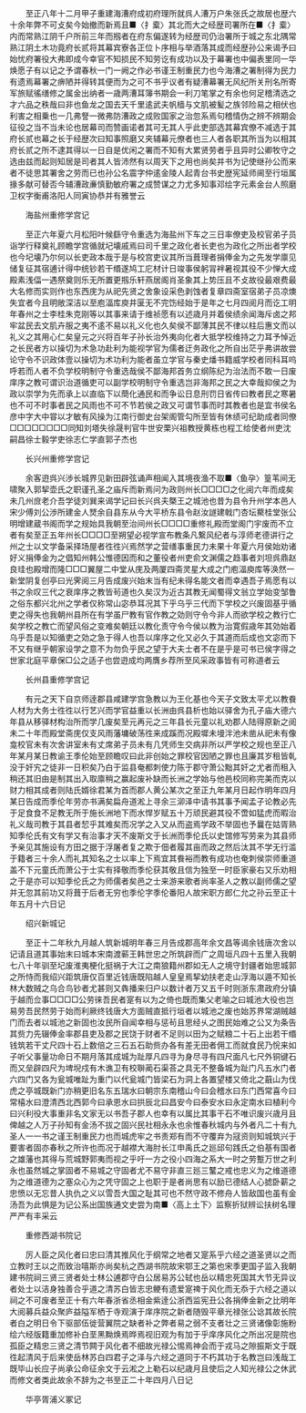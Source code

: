 <!-- { "loadSidebar": true } -->
　　至正八年十二月甲子重建海漕府成初府理所就呉人漕万户朱张氏之故居也歴六十余年弊不可攴矣今始撤而新焉且■〈扌槖〉其北而大之经歴司署所在■〈扌槖〉内而常熟江阴千户所前三年而剏者在府东偏遂转为经歴司仍治署所于城之东北隅常熟江阴土木功竟府长贰将其幕宾寮各正位卜序相与举酒落其成而经歴孙公来谒予曰始忧府署役大弗即成今幸官不知损民不知劳讫有成功以及于幕署也中偏表里同一华焕愿子有以记之予谓春秋一门一阙之作必书谨王制重民力也今海漕之署制得为民力有遗焉幕署之痹陋并得转其便而为之可不书乎议者有疑漕幕署无风纪所关刑名所寄军旅赋徭缮修之属金出纳者一歳两漕耳簿书期会一利刀笔掌之有余也何足稽清选之才六品之秩哉曰非也鱼龙之国去天千里逺武夫帆樯与文肌被髪之族邻险易之相伏也利害之相乗也一几弗詧一微弗防漕政之成败国家之治忽系焉句稽情伪之辨不辨期会征役之当不当未论也居幕司而赞画诺者其可无其人乎此吏部选其幕宾僚不减选于其府长贰也幕之长于经歴次曰知事照磨又夹辅幕元僚者也三人者各职其所当为以相其府长贰之所不逮其得以一日自是优闲之署而不知有大累贤劳者乎且异时公卿牧守之选由兹而起则知居是司者其人皆沛然有以周天下之用也尚矣并书为记使继孙公而来者不徒思其署舍之劳而已也孙公名震字仲逺金陵人起青台书史歴宪延师阃至行垣属掾多献可替否今辅漕政亷慎勤敏府署之成赞谋之力尤多知事邓绘字元素金台人照磨卫权字衡甫洛阳人同寅协恭并有雅誉云

　　海盐州重修学宫记

　　至正六年夏六月松阳叶候繇守令重选为海盐州下车之三日率僚吏及校官弟子员诣学行释奠礼顾瞻学宫循就圮壊戚焉曰司千里之政化者长吏也为政化之所出者学校也今圮壊乃尔何以长吏政本哉于是与校宫吏议其所当葺理者捐俸金为之先发学廪见储复征其宿逋计得中统钞若干缗遂鸠工庀材计日竣事侯躬冐袢暑视其役不少惮大成殿素浅偪一遇祭奠则乐无所置更剏乐轩燕居阁肖圣象其上势压且不攴故役最艰费最大名修而实则作也东西庑为从祀先贤之舍象设采色剥蚀者复章四斋室宿弟子员凉燠失宜者今且明敞深洁以至庖湢库庾井匽无不完饬经始于是年之七月四阅月而讫工明年春州之士李桂朱克刚等以其事来请于维祯愿有以述歳月并着侯绩余闻海斥卤之邦牢盆民去文肌卉服之夷不逺不易以礼义化也久矣侯不鄙薄其民不律以柱后惠文而以礼义之其用心仁矣皇元之兴将百年子孙长治外夷向化者大抵学校维持之力耳予悼近之长民者方以操切为术急功赴利为能视学官为儒者迂务政化之所自出茫乎弗讲故尝论守令不识政体壹以操切为术功利为能者虽立学官与秦史燔书籍威学校者同科耳呜呼若而人者不负学校明制守令重选哉侯不鄙海邦首务立纲陈纪为治法而不敢一日废庠序之教可谓识治道循吏可以副学校明制守令重选岂非海邦之民之大幸哉抑侯之为政以崇学为先而承上以直临下以蕳化通民和而争讼日息刑罚日省传曰教者民之寒暑也不可不时事者民之风雨也不可不节若侯之政又可谓节事而时其教者也是宜书侯名彦中字大中甞以才敏有风操为江南行御史台架阁管勾所至皆有休绩可纪助成者同僚□□□□□□□□同知刘塔失徐晟判官牛世安栗兴祖教授黄栋也程工给使者州吏沈嗣昌徐士毅学吏徐志仁学直郭子杰也

　　长兴州重修学宫记

　　余客逰呉兴渉长城界见新田辟弦诵声相闻入其境夜渔不取■〈鱼孕〉篁苇间无啸聚入郭挈壶氏之职谨孔圣之庙斥而新焉问为政则州长□□□□之化阅六年而成矣未几州庻老介吾学徒刘巽来谒学记曰长兴呉夫槩王之城池也昔为县令升州学本邑人宋少傅刘公渉所建金人燹余自县东从今大平桥东县令赵汝譢建戟门杏坛藂桂堂张公明增建蔵书阁而学之规始具我朝至治间州长□□□□重修礼殿而堂阁门宇废而不立者有矣至正五年州长□□□□至朔望必视学宣布教条凡繋风纪者与淳师老德讲行之州之士以文学备采择场屋者徃徃兴焉然学之营缮事重民力未果十年夏六月侯始劝诸好义捐俸金为之倡知州韩公惟德因而和之董役者州吏俞文渊儒之趋事者刘坦呉鼎赵良珪也殿增而隆□□□翼屋二中堂从庑及两厦四斋灵星大成之门庖湢庾库等涣然一新堂阴复创亭曰光霁阅三月告成废兴始末当有纪未得名能文者而幸遇吾子焉愿有以书之余叹三代之衰庠序之教皆茍道也久矣汉为近古其教无闻蜀得文翁立学始变邹鲁之俗东都兴北州之学者仅称常山宓恭耳况其下乎乌乎三代而下学校之兴废固基乎循吏之得失也我朝州县所在有学虽尸教有官作教之効则守令今非人而欲学校之教行亡矣学校之教亡而望风俗之变难矣朝廷以教化责守令今侯以教为治寛假歳年其効始着乌乎吾是以知循吏之効之急于得人也吾以庠序之化又必久于其道而后成也文宓而下不又有继乎朝家设学之意不为勿负乎民之望于大夫士者不在是乎是可书已侯字得之世家北庭平章保□公之适子也尝逰成均两膺乡荐所至风采政事皆有可称道者云

　　长州县重修学宫记

　　有元之天下自京师逹郡县咸建学宫急教以为王化基也今天子文致太平尤以教飬人材为大务士徃徃以行艺兴而学官益重以长洲由呉县析也始以驿舍为孔子庙大德六年县从移驿材构治所而学几废矣至元再元之三年县长元童以礼劝郡人陆得原新之阅未二十年而殿堂斋庑仅支风雨藩墉破荡徃来成蹊而况殿墀未墁泮池未凿从祀未有像龛校官未有次舍讲室未有丈席弟子员未有几凭师生交病非所以严学校之规也至正八年某月某日教谕王季伦始至顾瞻叹曰此非创始之罪校官因陋之罪也且廉其岁租皆乹没于奸宄之徒非一日积矣乃白于监县奄都刺使力陈于郡守萧公黜其奸之尤者而租入稍还其旧由是制其出入取廪稍之赢起废补缺而长洲之学始与他邑校同称完美而克以财力相其成者则陆氏婿徐君某为首而郡人黄公某次之至正九年某月日起作明年四月某日告成而季伦年劳亦书满矣扁舟道淞上寻余三泖泽中请书其事予闻孟子论教必先于足食食不足教无所于施长洲地下而水悍岁赋五十万顽民避其役不啻如猛虎而暇治礼义哉司教于其县者恝乎其难矣而况学之入又从而盗焉学政不举固也予曩在姑胥熟知季伦氏有文有学又有治事才天不废斯文于长洲而季伦氏以史馆修写劳来为其县师予亲见其施设有方田之据于浮屠者复之欺于佃者履其亩而政之然后汰其不学无行滥于籍者三十余人而礼其知名之士以率上下焉宜其飬裕而教有成功也奄刺侯崇师重道盖不下元童氏而萧公于士实有择敬而季伦获其敬且信为独至一时臣家豪右又乐劝相之于是亦可以知季伦氏之为师儒者矣邑之士来游来歌者尚率圣人之教以副师儒之望并无忽其前功又将葺于后者无穷也季伦字季伦番阳人故宋职方郎仁允之孙云至正十年五月十六日记

　　绍兴新城记

　　至正十二年秋九月越人筑新城明年春三月告成郡高年余文昌等谒余钱唐次舍以记请且道其事始末曰城本宋南渡蕲王韩世忠之所筑辟而广之周垣凡四十五里入我朝七八十年驯至圮废淮夷梗化挺祸于大江之南狼籍州郡如无人之境守封疆者始思城郭之所恃而我绍兴距筑唐仅百里近钱唐既陷越人皇皇焉挈幼扶老走山浮海以遁不知长林大数贼之乌合鸟钞者尤甚则又犇播来归户以数计者万又五千时则浙东肃政府分镇于越而佥事□□□□公劳徕吾民者寔有以为之倚也既而集父老喻之曰城池大役也岂易劳吾民然劳于始而利厥终钱唐大方面贼直抵行垣者以城池之废也始苏界常湖贼越门而去者以城池之新固也汝民所自闻幸相与惩茍且思经乆之图民始难之公又为条告其赀力先辍俸金率郡县吏及郡之民饶于财者不足则以田为之赋粮二十石上出若干缗钱筑若干丈尺四十石上数倍之三石五石助赀办各有差无田者佣工而就食民乃恱来如子听父事量功命日不期月落其成城为趾厚凡四寻为身尽寻有四尺面凡七尺外铜键石而又垒辟四尺为埤堄戍有木谯卫有校聨蔺石渠荅之具无不整备城为趾门凡五水门者六四门又各为瓮城唯趾为重门以代瓮城门皆梁石为洞上各置望楼又倚北之蕺山为伐虎之亭城既新门亦稍更旧名东五瑞水曰朝宗东南稽山今曰会稽水曰东门西常喜今曰常橲水曰澄清西北西郭今曰承恩水曰拱辰北曰昌安今曰泰安水曰永定南水曰植利今曰兴利役大事重非名文家无以书吾子郡人也幸有以属比其事干石不唯识废兴歳月且俾越之人万子孙知有金汤不拔之固兴民社相永永也余惟春秋城内与外者凡二十有九圣人一一书之谨王制重民力也而城虎牢之书责郑有而不守覆弃为冦资则知城筑兴于要害者固亦春秋之所许也而况于越襟大海肘长江申禹氏之廵邱句践氏之伯基有国者之雄藩也其得与荒城野郭夷而视之乎吁一方之役小四海之系大一时之劳蹔万世之利永也虽然城之掌固者不易城之守固者尤不易守非直三廵三鼜之戒也忠义为之维道德为之维道德为之塞众心为之凭守固之上也职于是者尚思有以励已德结人心摅卧薪之忠愤以无忘昔人执仇之义以雪吾大国之耻其可也不然守政不修舟人皆敌国也虽有金汤吾为此惧是为记公系出国族通文史尝为南■〈高上土下〉监察折狱辨讼扶树名理严严有丰采云

　　重修西湖书院记

　　厉人臣之风化者曰忠曰清其推风化于纲常之地者又寔系乎六经之道圣贤以之而立教时王以之而致治嘻斯亦尚矣杭之西湖书院故宋鄂王之第也宋季更国子监入我朝建书院祠三贤三贤者处士林公逋郡守白公居易苏公轼也岳以精忠死国其大节无异议者处士以洁身独善合乎道之清苏白皆志忠鲠有遗爱寔禆于风化而无忝于六经之道以祠之不可废者至正十有六年春浙省丞相金紫逹公浙西监宪丑公各捐俸金新之比明年大阅募兵益众聚庐益隘军栖于寺观演于庠序院之新者随毁平章光禄张公谂其故长院者白之明日令下驱部伍徙营翼院之缺者补之弊者易之弱不支者壮之三贤诸像彰施粉绘六经版籍重加修补白垩黑黝焕焉晔焉视旧观为有加于乎庠序风化之所出况是院也孤臣之精忠三贤之清节闗于风化者不细故光禄公惕焉神会而于戎马之隙振斯文于既徃起清风于后来使岳林苏白四君子之泽与六经之道同于不朽其功于名教岂曰浅哉工既毕山长应子尚承公命征余文于云淞之上勒石以纪歳月且使后之人知光禄公之休武而修文者类此故余不辞为之书至正二十年四月八日记

　　华亭胥浦义冢记

